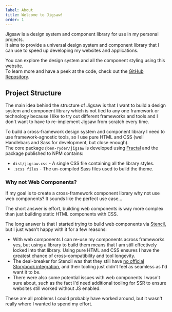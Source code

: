 ```yaml
---
label: About
title: Welcome to Jigsaw!
order: 1
---
```


Jigsaw is a design system and component library for use in my personal projects.  
It aims to provide a universal design system and component library that I can use to speed up developing my websites and applications.  

You can explore the design system and all the component styling using this website.  
To learn more and have a peek at the code, check out the [GitHub Repository](https://github.com/Ben-Ryder/jigsaw).

## Project Structure
The main idea behind the structure of Jigsaw is that I want to build a design system and component library
which is not tied to any one framework or technology because I like to try out different frameworks
and tools and I don't want to have to re-implement Jigsaw from scratch every time.

To build a cross-framework design system and component library I need to use framework-agnostic tools, so I use pure HTML and CSS (well Handlebars and Sass for development, but close enough).  
The core package `@ben-ryder/jigsaw` is developed using [Fractal](https://fractal.build/) and
the package published to NPM contains:
- `dist/jigsaw.css` - A single CSS file containing all the library styles.
- `.scss files` - The un-compiled Sass files used to build the theme.

### Why not Web Components?
If my goal is to create a cross-framework component library why not use web components? It
sounds like the perfect use case...

The short answer is effort, building web components is way more complex than just building static
HTML components with CSS.

The long answer is that I started trying to build web components via [Stencil](https://stenciljs.com/),
but I just wasn't happy with it for a few reasons:
- With web components I can re-use my components across frameworks yes,
but using a library to build them means that I am still effectively locked into that library. Using
pure HTML and CSS ensures I have the greatest chance of cross-compatibility and tool longevity.
- The deal-breaker for Stencil was that they still have [no official Storybook integration](https://github.com/ionic-team/stencil/issues/2328), and their
tooling just didn't feel as seamless as I'd want it to be.
- There were also some potential issues with web components I wasn't sure about, such as the fact I'd need
additional tooling for SSR to ensure websites still worked without JS enabled.

These are all problems I could probably have worked around, but it wasn't really where I wanted to spend my effort.
